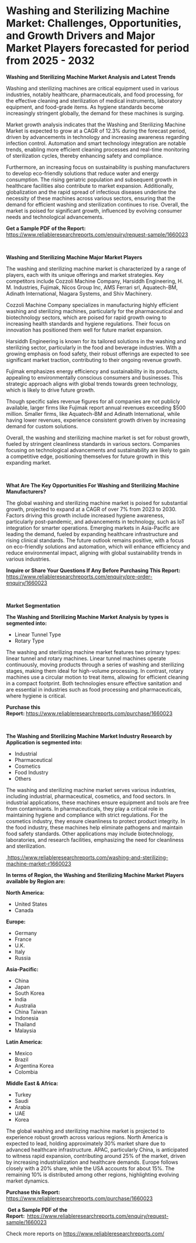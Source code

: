 <p><h1>Washing and Sterilizing Machine Market: Challenges, Opportunities, and Growth Drivers and Major Market Players forecasted for period from 2025 - 2032</h1></p><p><strong>Washing and Sterilizing Machine Market Analysis and Latest Trends</strong></p>
<p><p>Washing and sterilizing machines are critical equipment used in various industries, notably healthcare, pharmaceuticals, and food processing, for the effective cleaning and sterilization of medical instruments, laboratory equipment, and food-grade items. As hygiene standards become increasingly stringent globally, the demand for these machines is surging.</p><p>Market growth analysis indicates that the Washing and Sterilizing Machine Market is expected to grow at a CAGR of 12.3% during the forecast period, driven by advancements in technology and increasing awareness regarding infection control. Automation and smart technology integration are notable trends, enabling more efficient cleaning processes and real-time monitoring of sterilization cycles, thereby enhancing safety and compliance.</p><p>Furthermore, an increasing focus on sustainability is pushing manufacturers to develop eco-friendly solutions that reduce water and energy consumption. The rising geriatric population and subsequent growth in healthcare facilities also contribute to market expansion. Additionally, globalization and the rapid spread of infectious diseases underline the necessity of these machines across various sectors, ensuring that the demand for efficient washing and sterilization continues to rise. Overall, the market is poised for significant growth, influenced by evolving consumer needs and technological advancements.</p></p>
<p><strong>Get a Sample PDF of the Report:&nbsp;</strong> <a href="https://www.reliableresearchreports.com/enquiry/request-sample/1660023?utm_campaign=48&utm_medium=2&utm_source=Github&utm_content=ia&utm_term=17012025&utm_id=washing-and-sterilizing-machine">https://www.reliableresearchreports.com/enquiry/request-sample/1660023</a></p>
<p>&nbsp;</p>
<p><strong>Washing and Sterilizing Machine Major Market Players</strong></p>
<p><p>The washing and sterilizing machine market is characterized by a range of players, each with its unique offerings and market strategies. Key competitors include Cozzoli Machine Company, Harsiddh Engineering, H. M. Industries, Fujimak, Nicos Group Inc, AMS Ferrari srl, Aquatech-BM, Adinath International, Niagara Systems, and Shiv Machinery.</p><p>Cozzoli Machine Company specializes in manufacturing highly efficient washing and sterilizing machines, particularly for the pharmaceutical and biotechnology sectors, which are poised for rapid growth owing to increasing health standards and hygiene regulations. Their focus on innovation has positioned them well for future market expansion.</p><p>Harsiddh Engineering is known for its tailored solutions in the washing and sterilizing sector, particularly in the food and beverage industries. With a growing emphasis on food safety, their robust offerings are expected to see significant market traction, contributing to their ongoing revenue growth.</p><p>Fujimak emphasizes energy efficiency and sustainability in its products, appealing to environmentally conscious consumers and businesses. This strategic approach aligns with global trends towards green technology, which is likely to drive future growth.</p><p>Though specific sales revenue figures for all companies are not publicly available, larger firms like Fujimak report annual revenues exceeding $500 million. Smaller firms, like Aquatech-BM and Adinath International, while having lower revenues, experience consistent growth driven by increasing demand for custom solutions.</p><p>Overall, the washing and sterilizing machine market is set for robust growth, fueled by stringent cleanliness standards in various sectors. Companies focusing on technological advancements and sustainability are likely to gain a competitive edge, positioning themselves for future growth in this expanding market.</p></p>
<p>&nbsp;</p>
<p><strong>What Are The Key Opportunities For Washing and Sterilizing Machine Manufacturers?</strong></p>
<p><p>The global washing and sterilizing machine market is poised for substantial growth, projected to expand at a CAGR of over 7% from 2023 to 2030. Factors driving this growth include increased hygiene awareness, particularly post-pandemic, and advancements in technology, such as IoT integration for smarter operations. Emerging markets in Asia-Pacific are leading the demand, fueled by expanding healthcare infrastructure and rising clinical standards. The future outlook remains positive, with a focus on eco-friendly solutions and automation, which will enhance efficiency and reduce environmental impact, aligning with global sustainability trends in various industries.</p></p>
<p><strong>Inquire or Share Your Questions If Any Before Purchasing This Report:</strong> <a href="https://www.reliableresearchreports.com/enquiry/pre-order-enquiry/1660023?utm_campaign=48&utm_medium=2&utm_source=Github&utm_content=ia&utm_term=17012025&utm_id=washing-and-sterilizing-machine">https://www.reliableresearchreports.com/enquiry/pre-order-enquiry/1660023</a></p>
<p>&nbsp;</p>
<p><strong>Market Segmentation</strong></p>
<p><strong>The Washing and Sterilizing Machine Market Analysis by types is segmented into:</strong></p>
<p><ul><li>Linear Tunnel Type</li><li>Rotary Type</li></ul></p>
<p><p>The washing and sterilizing machine market features two primary types: linear tunnel and rotary machines. Linear tunnel machines operate continuously, moving products through a series of washing and sterilizing stages, making them ideal for high-volume processing. In contrast, rotary machines use a circular motion to treat items, allowing for efficient cleaning in a compact footprint. Both technologies ensure effective sanitation and are essential in industries such as food processing and pharmaceuticals, where hygiene is critical.</p></p>
<p><strong>Purchase this Report:&nbsp;</strong><a href="https://www.reliableresearchreports.com/purchase/1660023?utm_campaign=48&utm_medium=2&utm_source=Github&utm_content=ia&utm_term=17012025&utm_id=washing-and-sterilizing-machine">https://www.reliableresearchreports.com/purchase/1660023</a></p>
<p>&nbsp;</p>
<p><strong>The Washing and Sterilizing Machine Market Industry Research by Application is segmented into:</strong></p>
<p><ul><li>Industrial</li><li>Pharmaceutical</li><li>Cosmetics</li><li>Food Industry</li><li>Others</li></ul></p>
<p><p>The washing and sterilizing machine market serves various industries, including industrial, pharmaceutical, cosmetics, and food sectors. In industrial applications, these machines ensure equipment and tools are free from contaminants. In pharmaceuticals, they play a critical role in maintaining hygiene and compliance with strict regulations. For the cosmetics industry, they ensure cleanliness to protect product integrity. In the food industry, these machines help eliminate pathogens and maintain food safety standards. Other applications may include biotechnology, laboratories, and research facilities, emphasizing the need for cleanliness and sterilization.</p></p>
<p><a href="https://www.reliableresearchreports.com/washing-and-sterilizing-machine-market-r1660023?utm_campaign=48&utm_medium=2&utm_source=Github&utm_content=ia&utm_term=17012025&utm_id=washing-and-sterilizing-machine">&nbsp;https://www.reliableresearchreports.com/washing-and-sterilizing-machine-market-r1660023</a></p>
<p><strong>In terms of Region, the Washing and Sterilizing Machine Market Players available by Region are:</strong></p>
<p>
    <p> <strong> North America: </strong>
        <ul>
            <li>United States</li>
            <li>Canada</li>
        </ul>
        </p> 
    <p> <strong> Europe: </strong>
        <ul>
            <li>Germany</li>
            <li>France</li>
            <li>U.K.</li>
            <li>Italy</li>
            <li>Russia</li>
        </ul>
        </p> 
    <p> <strong> Asia-Pacific: </strong>
        <ul>
            <li>China</li>
            <li>Japan</li>
            <li>South Korea</li>
            <li>India</li>
            <li>Australia</li>
            <li>China Taiwan</li>
            <li>Indonesia</li>
            <li>Thailand</li>
            <li>Malaysia</li>
        </ul>
        </p> 
    <p> <strong> Latin America: </strong>
        <ul>
            <li>Mexico</li>
            <li>Brazil</li>
            <li>Argentina Korea</li>
            <li>Colombia</li>
        </ul>
        </p> 
    <p> <strong> Middle East & Africa: </strong>
        <ul>
            <li>Turkey</li>
            <li>Saudi</li>
            <li>Arabia</li>
            <li>UAE</li>
            <li>Korea</li>
        </ul>
    </p>
    </p>
<p><p>The global washing and sterilizing machine market is projected to experience robust growth across various regions. North America is expected to lead, holding approximately 30% market share due to advanced healthcare infrastructure. APAC, particularly China, is anticipated to witness rapid expansion, contributing around 25% of the market, driven by increasing industrialization and healthcare demands. Europe follows closely with a 20% share, while the USA accounts for about 15%. The remaining 10% is distributed among other regions, highlighting evolving market dynamics.</p></p>
<p><strong>Purchase this Report: </strong><a href="https://www.reliableresearchreports.com/purchase/1660023?utm_campaign=48&utm_medium=2&utm_source=Github&utm_content=ia&utm_term=17012025&utm_id=washing-and-sterilizing-machine">https://www.reliableresearchreports.com/purchase/1660023</a></p>
<p>&nbsp;<strong>Get a Sample PDF of the Report:&nbsp;&nbsp;</strong><a href="https://www.reliableresearchreports.com/enquiry/request-sample/1660023?utm_campaign=48&utm_medium=2&utm_source=Github&utm_content=ia&utm_term=17012025&utm_id=washing-and-sterilizing-machine">https://www.reliableresearchreports.com/enquiry/request-sample/1660023</a></p>
<p><strong></strong></p>
<p>Check more reports on <a href="https://www.reliableresearchreports.com/?utm_campaign=48&utm_medium=2&utm_source=Github&utm_content=ia&utm_term=17012025&utm_id=washing-and-sterilizing-machine">https://www.reliableresearchreports.com/</a></p>
